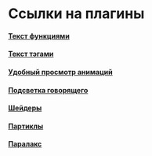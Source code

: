 # Ссылки на плагины
#### [Текст функциями](https://github.com/yukinogatari/Ren-Py-FancyText)
#### [Текст тэгами](https://wattson.itch.io/kinetic-text-tags)
#### [Удобный просмотр анимаций](https://github.com/kyouryuukunn/renpy-ActionEditor3)
#### [Подсветка говорящего](https://wattson.itch.io/renpy-auto-highlight)
#### [Шейдеры](https://remort-studios.itch.io/make-visual-novels-rspv1)
#### [Партиклы](https://tofurocks.itch.io/snowfall-gui)
#### [Паралакс](https://renpyfordummies.blogspot.com/2018/08/blog-post.html)
